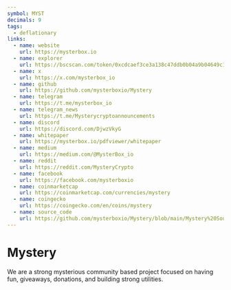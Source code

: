 ```yaml
---
symbol: MYST
decimals: 9
tags:
  - deflationary
links:
  - name: website
    url: https://mysterbox.io
  - name: explorer
    url: https://bscscan.com/token/0xcdcaef3ce3a138c47ddb0b04a9b04649c13d50ed
  - name: x
    url: https://x.com/mysterbox_io
  - name: github
    url: https://github.com/mysterboxio/Mystery
  - name: telegram
    url: https://t.me/mysterbox_io
  - name: telegram_news
    url: https://t.me/Mysterycryptoannouncements
  - name: discord
    url: https://discord.com/DjwzVkyG
  - name: whitepaper
    url: https://mysterbox.io/pdfviewer/whitepaper
  - name: medium
    url: https://medium.com/@MysterBox_io
  - name: reddit
    url: https://reddit.com/MysteryCrypto
  - name: facebook
    url: https://facebook.com/mysterboxio
  - name: coinmarketcap
    url: https://coinmarketcap.com/currencies/mystery
  - name: coingecko
    url: https://coingecko.com/en/coins/mystery
  - name: source_code
    url: https://github.com/mysterboxio/Mystery/blob/main/Mystery%20Source%20Code.sol
---
```


# Mystery

We are a strong mysterious community based project focused on having fun, giveaways, donations, and building strong utilities.
